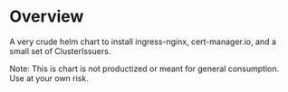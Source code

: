 # Overview

A very crude helm chart to install ingress-nginx, cert-manager.io, and a small set of ClusterIssuers.

Note: This is chart is not productized or meant for general consumption. Use at your own risk.

